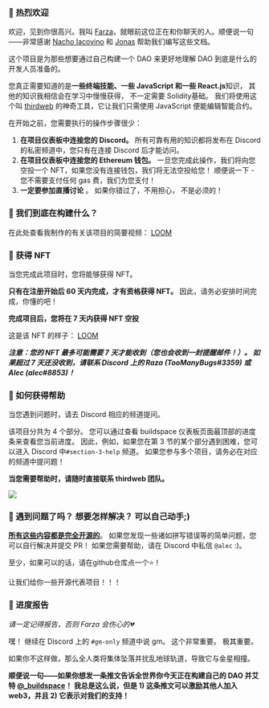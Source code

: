 ### 👋 热烈欢迎

欢迎，见到你很高兴。我叫 [Farza](https://twitter.com/FarzaTV)，就眼前这位正在和你聊天的人。顺便说一句——非常感谢 [Nacho Iacovino](https://twitter.com/nachoiacovino) 和 [Jonas](https://twitter.com/jnsdls) 帮助我们编写这些文档。

这个项目是为那些想要通过自己构建一个 DAO 来更好地理解 DAO 到底是什么的开发人员准备的。

您真正需要知道的是**一些终端技能、一些 JavaScript 和一些 React.js**知识， 其他的知识我相信会在学习中慢慢获得， 不一定需要 Solidity基础。 我们将使用这个叫 [thirdweb](https://thirdweb.com/?utm_source=buildspace) 的神奇工具，它让我们只需使用 JavaScript 便能编辑智能合约。

在开始之前，您需要执行的操作步骤很少：

1. **在项目仪表板中连接您的 Discord。** 所有可靠有用的知识都将发布在 Discord 的私密频道中，您只有在连接 Discord 后才能访问。
2. **在项目仪表板中连接您的 Ethereum 钱包。** 一旦您完成此操作，我们将向您空投一个 NFT，如果您没有连接钱包，我们将无法空投给您！ 顺便说一下 - 您不需要支付任何 gas 费，我们为您支付！
3. **一定要参加直播讨论** 。 如果你错过了，不用担心， 不是必须的！

### 🤔 我们到底在构建什么？

在此处查看我制作的有关该项目的简要视频：
[LOOM](https://www.loom.com/share/e9b6c6fe11fa41f3bf3bdf6ee0683335)

### 💎 获得 NFT

当您完成此项目时，您将能够获得 NFT。

**只有在注册开始后 60 天内完成，才有资格获得 NFT。** 因此，请务必安排时间完成，你懂的吧！

**完成项目后，您将在 7 天内获得 NFT 空投**

这是该 NFT 的样子：
[LOOM](https://www.loom.com/share/b315bcdd07cf4e78b9b29806ef931ad2)

***注意：您的 NFT 最多可能需要 7 天才能收到（您也会收到一封提醒邮件！）。 如果超过 7 天还没收到，请联系 Discord 上的 Raza (TooManyBugs#3359) 或 Alec (alec#8853)！***

### 🤚 如何获得帮助

当您遇到问题时，请去 Discord 相应的频道提问。

该项目分共为 4 个部分。 您可以通过查看 buildspace 仪表板页面最顶部的进度条来查看您当前进度。 因此，例如，如果您在第 3 节的某个部分遇到困难，您可以进入 Discord 中`#section-3-help` 频道。 如果您参与多个项目，请务必在对应的频道中提问题！

**当您需要帮助时，请随时直接联系 thirdweb 团队。**

![](https://i.imgur.com/mmOargI.png)

### 🤘 遇到问题了吗？ 想要怎样解决？ 可以自己动手;)

**[所有这些内容都是完全开源的](https://github.com/buildspace/buildspace-projects)**。 如果您发现一些诸如拼写错误等的简单问题，您可以自行解决并提交 PR！ 如果您需要帮助，请在 Discord 中私信 `@alec` :)。

至少，如果可以的话，请在github仓库点一个⭐！

让我们给你一些开源代表项目！！！

### 🚨 进度报告

_请一定记得报告，否则 Farza 会伤心的💔_

嘿！ 继续在 Discord 上的 `#gm-only` 频道中说 gm。 这个非常重要。 极其重要。

如果你不这样做，那么全人类将集体坠落并扰乱地球轨道，导致它与金星相撞。

**顺便说一句——如果你想发一条推文告诉全世界你今天正在构建自己的 DAO 并艾特 [@_buildspace](https://twitter.com/_buildspace)！ 我总是这么说，但是 1) 这条推文可以激励其他人加入 web3，并且 2) 它表示对我们的支持！**
